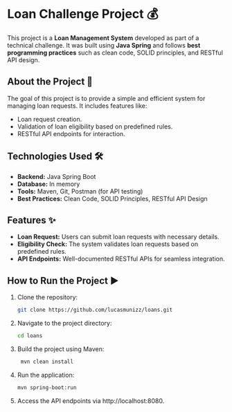 # Loan Challenge Project 💰

This project is a **Loan Management System** developed as part of a technical challenge. It was built using **Java Spring** and follows **best programming practices** such as clean code, SOLID principles, and RESTful API design.

## About the Project 🚀

The goal of this project is to provide a simple and efficient system for managing loan requests. It includes features like:

- Loan request creation.
- Validation of loan eligibility based on predefined rules.
- RESTful API endpoints for interaction.

## Technologies Used 🛠️

- **Backend:** Java Spring Boot
- **Database:** In memory
- **Tools:** Maven, Git, Postman (for API testing)
- **Best Practices:** Clean Code, SOLID Principles, RESTful API Design

## Features ✨

- **Loan Request:** Users can submit loan requests with necessary details.
- **Eligibility Check:** The system validates loan requests based on predefined rules.
- **API Endpoints:** Well-documented RESTful APIs for seamless integration.

## How to Run the Project ▶️

1. Clone the repository:
   ```bash
   git clone https://github.com/lucasmunizz/loans.git
2. Navigate to the project directory:
   ```bash
   cd loans
3. Build the project using Maven:
   ```bash
    mvn clean install
4. Run the application:
   ```bash
   mvn spring-boot:run
5. Access the API endpoints via http://localhost:8080.
